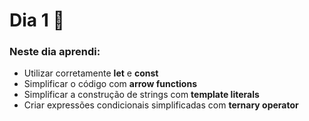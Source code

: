 # Dia 1 📆

### Neste dia aprendi:

* Utilizar corretamente **let** e **const**
* Simplificar o código com **arrow functions**
* Simplificar a construção de strings com **template literals**
* Criar expressões condicionais simplificadas com **ternary operator**

